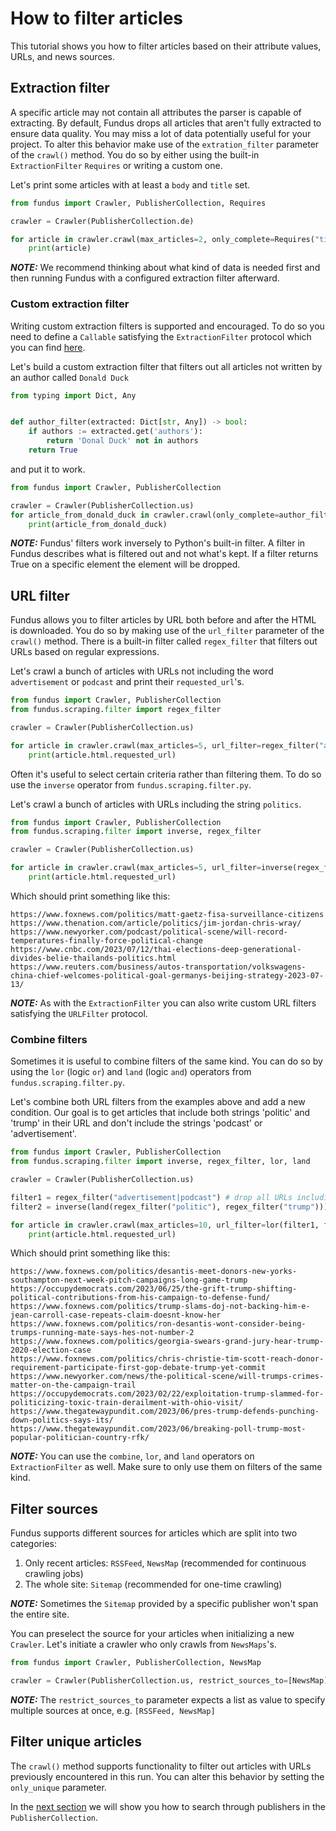 # How to filter articles

This tutorial shows you how to filter articles based on their attribute values, URLs, and news sources.

## Extraction filter

A specific article may not contain all attributes the parser is capable of extracting.
By default, Fundus drops all articles that aren't fully extracted to ensure data quality.
You may miss a lot of data potentially useful for your project.
To alter this behavior make use of the `extration_filter` parameter of the `crawl()` method.
You do so by either using the built-in `ExtractionFilter` `Requires` or writing a custom one.

Let's print some articles with at least a `body` and `title` set.

````python
from fundus import Crawler, PublisherCollection, Requires

crawler = Crawler(PublisherCollection.de)

for article in crawler.crawl(max_articles=2, only_complete=Requires("title", "body")):
    print(article)
````

**_NOTE:_** We recommend thinking about what kind of data is needed first and then running Fundus with a configured extraction filter afterward.

### Custom extraction filter

Writing custom extraction filters is supported and encouraged.
To do so you need to define a `Callable` satisfying the `ExtractionFilter` protocol which you can find [here](../src/fundus/scraping/filter.py).

Let's build a custom extraction filter that filters out all articles not written by an author called `Donald Duck`

````python
from typing import Dict, Any


def author_filter(extracted: Dict[str, Any]) -> bool:
    if authors := extracted.get('authors'):
        return 'Donal Duck' not in authors
    return True
````

and put it to work.

```` python
from fundus import Crawler, PublisherCollection

crawler = Crawler(PublisherCollection.us)
for article_from_donald_duck in crawler.crawl(only_complete=author_filter):
    print(article_from_donald_duck)
````

**_NOTE:_** Fundus' filters work inversely to Python's built-in filter.
A filter in Fundus describes what is filtered out and not what's kept.
If a filter returns True on a specific element the element will be dropped.

## URL filter

Fundus allows you to filter articles by URL both before and after the HTML is downloaded.
You do so by making use of the `url_filter` parameter of the `crawl()` method.
There is a built-in filter called `regex_filter` that filters out URLs based on regular expressions.

Let's crawl a bunch of articles with URLs not including the word `advertisement` or `podcast` and print their `requested_url`'s.

````python
from fundus import Crawler, PublisherCollection
from fundus.scraping.filter import regex_filter

crawler = Crawler(PublisherCollection.us)

for article in crawler.crawl(max_articles=5, url_filter=regex_filter("advertisement|podcast")):
    print(article.html.requested_url)
````

Often it's useful to select certain criteria rather than filtering them.
To do so use the `inverse` operator from `fundus.scraping.filter.py`.

Let's crawl a bunch of articles with URLs including the string `politics`.

````python
from fundus import Crawler, PublisherCollection
from fundus.scraping.filter import inverse, regex_filter

crawler = Crawler(PublisherCollection.us)

for article in crawler.crawl(max_articles=5, url_filter=inverse(regex_filter("politics"))):
    print(article.html.requested_url)
````

Which should print something like this:

````console
https://www.foxnews.com/politics/matt-gaetz-fisa-surveillance-citizens
https://www.thenation.com/article/politics/jim-jordan-chris-wray/
https://www.newyorker.com/podcast/political-scene/will-record-temperatures-finally-force-political-change
https://www.cnbc.com/2023/07/12/thai-elections-deep-generational-divides-belie-thailands-politics.html
https://www.reuters.com/business/autos-transportation/volkswagens-china-chief-welcomes-political-goal-germanys-beijing-strategy-2023-07-13/
````

**_NOTE:_** As with the `ExtractionFilter` you can also write custom URL filters satisfying the `URLFilter` protocol.

### Combine filters

Sometimes it is useful to combine filters of the same kind.
You can do so by using the `lor` (logic `or`) and `land` (logic `and`) operators from `fundus.scraping.filter.py`.

Let's combine both URL filters from the examples above and add a new condition.
Our goal is to get articles that include both strings 'politic' and 'trump' in their URL and don't include the strings 'podcast' or 'advertisement'.

````python
from fundus import Crawler, PublisherCollection
from fundus.scraping.filter import inverse, regex_filter, lor, land

crawler = Crawler(PublisherCollection.us)

filter1 = regex_filter("advertisement|podcast") # drop all URLs including the strings "advertisement" or "podcast"
filter2 = inverse(land(regex_filter("politic"), regex_filter("trump"))) # drop all URLs not including the strings "politic" and "trump"

for article in crawler.crawl(max_articles=10, url_filter=lor(filter1, filter2)):
    print(article.html.requested_url)
````

Which should print something like this:

````console
https://www.foxnews.com/politics/desantis-meet-donors-new-yorks-southampton-next-week-pitch-campaigns-long-game-trump
https://occupydemocrats.com/2023/06/25/the-grift-trump-shifting-political-contributions-from-his-campaign-to-defense-fund/
https://www.foxnews.com/politics/trump-slams-doj-not-backing-him-e-jean-carroll-case-repeats-claim-doesnt-know-her
https://www.foxnews.com/politics/ron-desantis-wont-consider-being-trumps-running-mate-says-hes-not-number-2
https://www.foxnews.com/politics/georgia-swears-grand-jury-hear-trump-2020-election-case
https://www.foxnews.com/politics/chris-christie-tim-scott-reach-donor-requirement-participate-first-gop-debate-trump-yet-commit
https://www.newyorker.com/news/the-political-scene/will-trumps-crimes-matter-on-the-campaign-trail
https://occupydemocrats.com/2023/02/22/exploitation-trump-slammed-for-politicizing-toxic-train-derailment-with-ohio-visit/
https://www.thegatewaypundit.com/2023/06/pres-trump-defends-punching-down-politics-says-its/
https://www.thegatewaypundit.com/2023/06/breaking-poll-trump-most-popular-politician-country-rfk/
````

**_NOTE:_** You can use the `combine`, `lor`, and `land` operators on `ExtractionFilter` as well.
Make sure to only use them on filters of the same kind.

## Filter sources

Fundus supports different sources for articles which are split into two categories:

1. Only recent articles: `RSSFeed`, `NewsMap` (recommended for continuous crawling jobs)
2. The whole site: `Sitemap` (recommended for one-time crawling)

**_NOTE:_** Sometimes the `Sitemap` provided by a specific publisher won't span the entire site.

You can preselect the source for your articles when initializing a new `Crawler`.
Let's initiate a crawler who only crawls from `NewsMaps`'s.

````python
from fundus import Crawler, PublisherCollection, NewsMap

crawler = Crawler(PublisherCollection.us, restrict_sources_to=[NewsMap])
````

**_NOTE:_** The `restrict_sources_to` parameter expects a list as value to specify multiple sources at once, e.g. `[RSSFeed, NewsMap]`

## Filter unique articles

The `crawl()` method supports functionality to filter out articles with URLs previously encountered in this run.
You can alter this behavior by setting the `only_unique` parameter.

In the [next section](4_how_to_search_for_publishers.md) we will show you how to search through publishers in the `PublisherCollection`.
